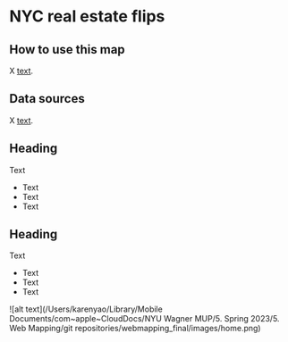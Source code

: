 # NYC real estate flips

## How to use this map
X [text](link).

## Data sources
X [text](link).

## Heading
Text
- Text
- Text
- Text

## Heading
Text
- Text
- Text
- Text

![alt text](/Users/karenyao/Library/Mobile Documents/com~apple~CloudDocs/NYU Wagner MUP/5. Spring 2023/5. Web Mapping/git repositories/webmapping_final/images/home.png)

